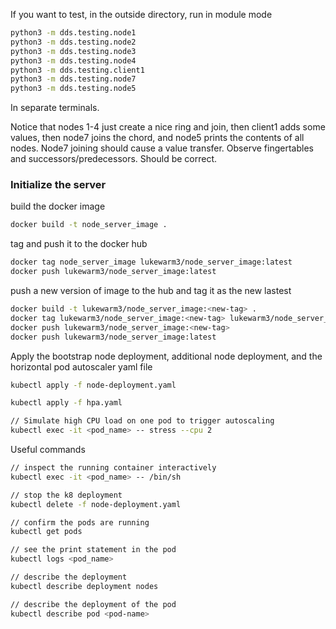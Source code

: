 If you want to test, in the outside directory, run in module mode
```bash
python3 -m dds.testing.node1
python3 -m dds.testing.node2
python3 -m dds.testing.node3
python3 -m dds.testing.node4
python3 -m dds.testing.client1
python3 -m dds.testing.node7
python3 -m dds.testing.node5
```
In separate terminals.

Notice that nodes 1-4 just create a nice ring and join, then client1 adds some values, then node7 joins the chord, and node5 prints the contents of all nodes. Node7 joining should cause a value transfer. Observe fingertables and successors/predecessors. Should be correct.

### Initialize the server
build the docker image
```bash
docker build -t node_server_image .
```

tag and push it to the docker hub <br>
```bash
docker tag node_server_image lukewarm3/node_server_image:latest
docker push lukewarm3/node_server_image:latest
```  

push a new version of image to the hub and tag it as the new lastest
```bash
docker build -t lukewarm3/node_server_image:<new-tag> .
docker tag lukewarm3/node_server_image:<new-tag> lukewarm3/node_server_image:latest
docker push lukewarm3/node_server_image:<new-tag>
docker push lukewarm3/node_server_image:latest
```

Apply the bootstrap node deployment, additional node deployment, and the horizontal pod autoscaler yaml file
```bash
kubectl apply -f node-deployment.yaml

kubectl apply -f hpa.yaml

// Simulate high CPU load on one pod to trigger autoscaling
kubectl exec -it <pod_name> -- stress --cpu 2
```

Useful commands
```bash
// inspect the running container interactively
kubectl exec -it <pod_name> -- /bin/sh

// stop the k8 deployment
kubectl delete -f node-deployment.yaml

// confirm the pods are running
kubectl get pods

// see the print statement in the pod
kubectl logs <pod_name>

// describe the deployment
kubectl describe deployment nodes

// describe the deployment of the pod
kubectl describe pod <pod-name>

```